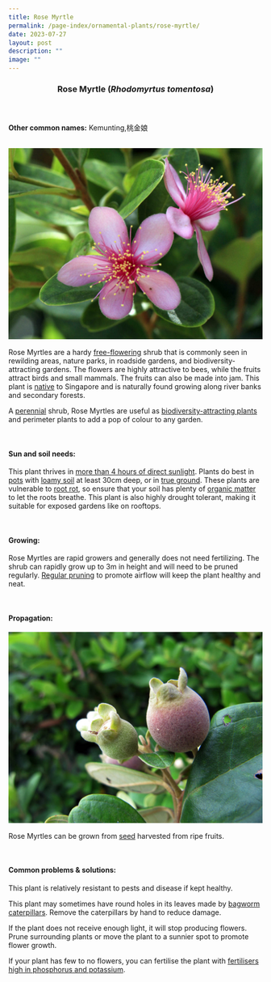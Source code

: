 ```yaml
---
title: Rose Myrtle
permalink: /page-index/ornamental-plants/rose-myrtle/
date: 2023-07-27
layout: post
description: ""
image: ""
---
```

<header> 
	<h3>Rose Myrtle (<em>Rhodomyrtus tomentosa</em>)</h3> 
</header> 
 
<section> 
	<p><strong>Other common names:</strong> Kemunting,桃金娘</p> 
	<br> 
</section> 
 
<section>
	<img title="Rose Myrtle flowers. Photo by Victoria Lim." src="/images/Plants/rosemyrtle%20(2)_victorialim.jpg">
	<p>Rose Myrtles are a hardy <a href="/learn-more-about-gardening/glossary/#f">free-flowering</a> shrub that is commonly seen in rewilding areas, nature parks, in roadside gardens, and biodiversity-attracting gardens. The flowers are highly attractive to bees, while the fruits attract birds and small mammals. The fruits can also be made into jam. This plant is <a href="/page-index/glossary/native-plants/">native</a> to Singapore and is naturally found growing along river banks and secondary forests.</p>
	<p>A <a href="/learn-more-about-gardening/glossary/#p/">perennial</a> shrub, Rose Myrtles are useful as <a href="/page-index/glossary/biodiversity-attracting-plants/">biodiversity-attracting plants</a> and perimeter plants to add a pop of colour to any garden.</p>
	<br> 
</section> 
 
<section> 
  <h4>Sun and soil needs:</h4> 
   <p>This plant thrives in <a href="/page-index/horticulture-techniques/gauging-light/">more than 4 hours of direct sunlight</a>. Plants do best in <a href="/page-index/horticulture-techniques/planting-in-containers/">pots</a> with <a href="/page-index/horticulture-techniques/soil/">loamy soil</a> at least 30cm deep, or in <a href="/page-index/horticulture-techniques/true-ground/">true ground</a>. These plants are vulnerable to <a href="/page-index/plant-problems/root-rot/">root rot</a>, so ensure that your soil has plenty of <a href="/page-index/horticulture-techniques/soil-amendments/">organic matter</a> to let the roots breathe. This plant is also highly drought tolerant, making it suitable for exposed gardens like on rooftops.</p> 
	<br>
</section>

<section> 
  <h4>Growing:</h4> 
	<p>Rose Myrtles are rapid growers and generally does not need fertilizing. The shrub can rapidly grow up to 3m in height and will need to be pruned regularly. <a href="/page-index/horticulture-techniques/pruning/">Regular pruning</a> to promote airflow will keep the plant healthy and neat.</p> 
	<br> 
</section> 

<section> 
  <h4>Propagation:</h4> 
	<img title="Rose Myrtle fruits. Photo by Victoria Lim." src="/images/Plants/rosemyrtle%20(1)_victorialim.jpg">
	<p>Rose Myrtles can be grown from <a href="/page-index/horticulture-techniques/propagating-by-seed/">seed</a> harvested from ripe fruits.</p> 
	<br> 
</section> 
 
<section> 
  <h4>Common problems &amp; solutions:</h4> 
	<p>This plant is relatively resistant to pests and disease if kept healthy.</p>
	<p>This plant may sometimes have round holes in its leaves made by <a href="/page-index/pests/caterpillars/">bagworm caterpillars</a>. Remove the caterpillars by hand to reduce damage.</p>
		<p>If the plant does not receive enough light, it will stop producing flowers. Prune surrounding plants or move the plant to a sunnier spot to promote flower growth.</p>
	<p>If your plant has few to no flowers, you can fertilise the plant with <a href="/page-index/horticulture-techniques/fertilising/">fertilisers high in phosphorus and potassium</a>.</p>
	<br> 
</section>